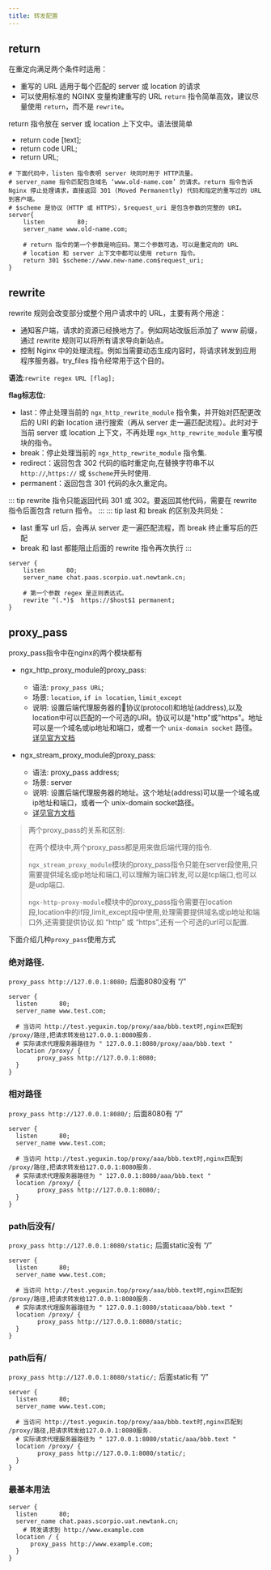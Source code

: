 ```yaml
---
title: 转发配置
---
```


## return

在重定向满足两个条件时适用：
+ 重写的 URL 适用于每个匹配的 server 或 location 的请求
+ 可以使用标准的 NGINX 变量构建重写的 URL
`return` 指令简单高效，建议尽量使用 `return`，而不是 `rewrite`。

return 指令放在 server 或 location 上下文中。语法很简单

+ return code [text];
+ return code URL;
+ return URL;
```nginx
# 下面代码中，listen 指令表明 server 块同时用于 HTTP流量。
# server_name 指令匹配包含域名 ‘www.old-name.com’ 的请求。return 指令告诉 Nginx 停止处理请求，直接返回 301 (Moved Permanently) 代码和指定的重写过的 URL 到客户端。
# $scheme 是协议（HTTP 或 HTTPS），$request_uri 是包含参数的完整的 URI。 
server{
    listen         80;
    server_name www.old-name.com;
    
    # return 指令的第一个参数是响应码。第二个参数可选，可以是重定向的 URL
    # location 和 server 上下文中都可以使用 return 指令。
    return 301 $scheme://www.new-name.com$request_uri;
}
```
## rewrite

rewrite 规则会改变部分或整个用户请求中的 URL，主要有两个用途：
+ 通知客户端，请求的资源已经换地方了。例如网站改版后添加了 www 前缀，通过 rewrite 规则可以将所有请求导向新站点。
+ 控制 Nginx 中的处理流程。例如当需要动态生成内容时，将请求转发到应用程序服务器。try_files 指令经常用于这个目的。
  
**语法**:`rewrite regex URL [flag];`

**flag标志位:**

+ last：停止处理当前的 `ngx_http_rewrite_module` 指令集，并开始对匹配更改后的 URI 的新 location 进行搜索（再从 server 走一遍匹配流程）。此时对于当前 server 或 location 上下文，不再处理 `ngx_http_rewrite_module` 重写模块的指令。
+ break：停止处理当前的 `ngx_http_rewrite_module` 指令集.
+ redirect：返回包含 302 代码的临时重定向,在替换字符串不以`http://`,`https://` 或 `$scheme`开头时使用.
+ permanent：返回包含 301 代码的永久重定向。

::: tip
rewrite 指令只能返回代码 301 或 302。要返回其他代码，需要在 rewrite 指令后面包含 return 指令。
:::
::: tip
last 和 break 的区别及共同处：
+ last 重写 url 后，会再从 server 走一遍匹配流程，而 break 终止重写后的匹配
+ break 和 last 都能阻止后面的 rewrite 指令再次执行
:::
```nginx
server {
    listen      80;
    server_name chat.paas.scorpio.uat.newtank.cn;
    
    # 第一个参数 regex 是正则表达式。
    rewrite ^(.*)$	https://$host$1	permanent;
}
```

## proxy_pass
proxy_pass指令中在nginx的两个模块都有

+ ngx_http_proxy_module的proxy_pass:
  + 语法: `proxy_pass URL`;
  + 场景: `location`, `if in location`, `limit_except`
  + 说明: 设置后端代理服务器的协议(protocol)和地址(address),以及location中可以匹配的一个可选的URI。协议可以是"http"或"https"。地址可以是一个域名或ip地址和端口，或者一个 `unix-domain socket` 路径。[详见官方文档](http://nginx.org/en/docs/http/ngx_http_proxy_module.html#proxy_pass)

+ ngx_stream_proxy_module的proxy_pass:
  + 语法: proxy_pass address;
  + 场景: server
  + 说明: 设置后端代理服务器的地址。这个地址(address)可以是一个域名或ip地址和端口，或者一个 unix-domain socket路径。
  + [详见官方文档](http://nginx.org/en/docs/stream/ngx_stream_proxy_module.html#proxy_pass)

> 两个proxy_pass的关系和区别:
> 
>在两个模块中,两个proxy_pass都是用来做后端代理的指令.
>
>`ngx_stream_proxy_module`模块的proxy_pass指令只能在server段使用,只需要提供域名或ip地址和端口,可以理解为端口转发,可以是tcp端口,也可以是udp端口.
>
>`ngx-http-proxy-module`模块中的proxy_pass指令需要在location段,location中的if段,limit_except段中使用,处理需要提供域名或ip地址和端口外,还需要提供协议.如 “http” 或 “https”,还有一个可选的url可以配置.

下面介绍几种`proxy_pass`使用方式
### 绝对路径. 
`proxy_pass http://127.0.0.1:8080;` 后面8080没有 “/”
```nginx
server {
  listen      80;
  server_name www.test.com;
  
  # 当访问 http://test.yeguxin.top/proxy/aaa/bbb.text时,nginx匹配到 /proxy/路径,把请求转发给127.0.0.1:8080服务.
  # 实际请求代理服务器路径为 " 127.0.0.1:8080/proxy/aaa/bbb.text "
  location /proxy/ {
        proxy_pass http://127.0.0.1:8080;
  }
}
```

### 相对路径
`proxy_pass http://127.0.0.1:8080/;` 后面8080有 “/”
```nginx
server {
  listen      80;
  server_name www.test.com;
  
  # 当访问 http://test.yeguxin.top/proxy/aaa/bbb.text时,nginx匹配到 /proxy/路径,把请求转发给127.0.0.1:8080服务.
  # 实际请求代理服务器路径为 " 127.0.0.1:8080/aaa/bbb.text "
  location /proxy/ {
        proxy_pass http://127.0.0.1:8080/;
  }
}
```
### path后没有/
`proxy_pass http://127.0.0.1:8080/static;` 后面static没有 “/”
```nginx
server {
  listen      80;
  server_name www.test.com;
  
  # 当访问 http://test.yeguxin.top/proxy/aaa/bbb.text时,nginx匹配到 /proxy/路径,把请求转发给127.0.0.1:8080服务.
  # 实际请求代理服务器路径为 " 127.0.0.1:8080/staticaaa/bbb.text "
  location /proxy/ {
        proxy_pass http://127.0.0.1:8080/static;
  }
}
```
### path后有/
`proxy_pass http://127.0.0.1:8080/static/;` 后面static有 “/”
```nginx
server {
  listen      80;
  server_name www.test.com;
  
  # 当访问 http://test.yeguxin.top/proxy/aaa/bbb.text时,nginx匹配到 /proxy/路径,把请求转发给127.0.0.1:8080服务.
  # 实际请求代理服务器路径为 " 127.0.0.1:8080/static/aaa/bbb.text "
  location /proxy/ {
        proxy_pass http://127.0.0.1:8080/static/;
  }
}
```
### 最基本用法
```nginx
server {
  listen      80;
  server_name chat.paas.scorpio.uat.newtank.cn;
    # 转发请求到 http://www.example.com
  location / {
      proxy_pass http://www.example.com;
  }
}
```